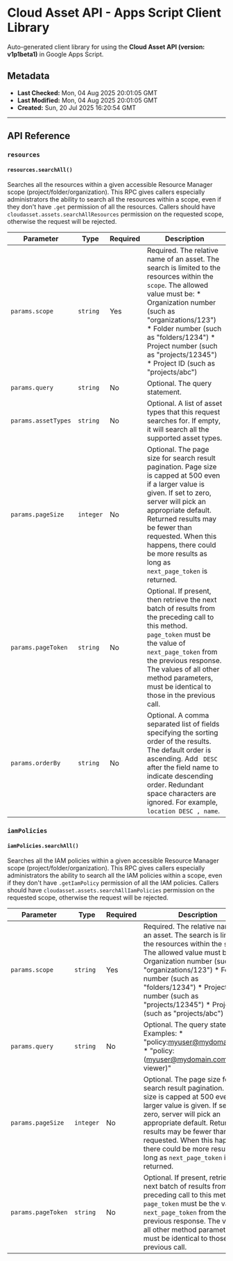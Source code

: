 # Cloud Asset API - Apps Script Client Library

Auto-generated client library for using the **Cloud Asset API (version: v1p1beta1)** in Google Apps Script.

## Metadata

- **Last Checked:** Mon, 04 Aug 2025 20:01:05 GMT
- **Last Modified:** Mon, 04 Aug 2025 20:01:05 GMT
- **Created:** Sun, 20 Jul 2025 16:20:54 GMT



---

## API Reference

### `resources`

#### `resources.searchAll()`

Searches all the resources within a given accessible Resource Manager scope (project/folder/organization). This RPC gives callers especially administrators the ability to search all the resources within a scope, even if they don't have `.get` permission of all the resources. Callers should have `cloudasset.assets.searchAllResources` permission on the requested scope, otherwise the request will be rejected.

| Parameter | Type | Required | Description |
|---|---|---|---|
| `params.scope` | `string` | Yes | Required. The relative name of an asset. The search is limited to the resources within the `scope`. The allowed value must be: * Organization number (such as "organizations/123") * Folder number (such as "folders/1234") * Project number (such as "projects/12345") * Project ID (such as "projects/abc") |
| `params.query` | `string` | No | Optional. The query statement. |
| `params.assetTypes` | `string` | No | Optional. A list of asset types that this request searches for. If empty, it will search all the supported asset types. |
| `params.pageSize` | `integer` | No | Optional. The page size for search result pagination. Page size is capped at 500 even if a larger value is given. If set to zero, server will pick an appropriate default. Returned results may be fewer than requested. When this happens, there could be more results as long as `next_page_token` is returned. |
| `params.pageToken` | `string` | No | Optional. If present, then retrieve the next batch of results from the preceding call to this method. `page_token` must be the value of `next_page_token` from the previous response. The values of all other method parameters, must be identical to those in the previous call. |
| `params.orderBy` | `string` | No | Optional. A comma separated list of fields specifying the sorting order of the results. The default order is ascending. Add ` DESC` after the field name to indicate descending order. Redundant space characters are ignored. For example, ` location DESC , name `. |

### `iamPolicies`

#### `iamPolicies.searchAll()`

Searches all the IAM policies within a given accessible Resource Manager scope (project/folder/organization). This RPC gives callers especially administrators the ability to search all the IAM policies within a scope, even if they don't have `.getIamPolicy` permission of all the IAM policies. Callers should have `cloudasset.assets.searchAllIamPolicies` permission on the requested scope, otherwise the request will be rejected.

| Parameter | Type | Required | Description |
|---|---|---|---|
| `params.scope` | `string` | Yes | Required. The relative name of an asset. The search is limited to the resources within the `scope`. The allowed value must be: * Organization number (such as "organizations/123") * Folder number (such as "folders/1234") * Project number (such as "projects/12345") * Project ID (such as "projects/abc") |
| `params.query` | `string` | No | Optional. The query statement. Examples: * "policy:myuser@mydomain.com" * "policy:(myuser@mydomain.com viewer)" |
| `params.pageSize` | `integer` | No | Optional. The page size for search result pagination. Page size is capped at 500 even if a larger value is given. If set to zero, server will pick an appropriate default. Returned results may be fewer than requested. When this happens, there could be more results as long as `next_page_token` is returned. |
| `params.pageToken` | `string` | No | Optional. If present, retrieve the next batch of results from the preceding call to this method. `page_token` must be the value of `next_page_token` from the previous response. The values of all other method parameters must be identical to those in the previous call. |